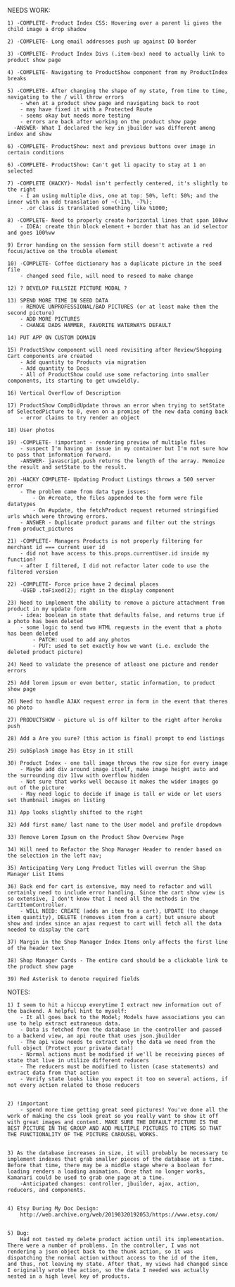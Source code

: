 NEEDS WORK:

    1) -COMPLETE- Product Index CSS: Hovering over a parent li gives the child image a drop shadow

    2) -COMPLETE- Long email addresses push up against DD border

    3) -COMPLETE- Product Index Divs (.item-box) need to actually link to product show page

    4) -COMPLETE- Navigating to ProductShow component from my ProductIndex breaks

    5) -COMPLETE- After changing the shape of my state, from time to time, navigating to the / will throw errors
        - when at a product show page and navigating back to root
        - may have fixed it with a Protected Route
        - seems okay but needs more testing
        - errors are back after working on the product show page
      -ANSWER- What I declared the key in jbuilder was different among index and show

    6) -COMPLETE- ProductShow: next and previous buttons over image in certain conditions

    6) -COMPLETE- ProductShow: Can't get li opacity to stay at 1 on selected

    7) -COMPLETE (HACKY)- Modal isn't perfectly centered, it's slightly to the right
        - I am using multiple divs, one at top: 50%, left: 50%; and the inner with an odd translation of ~(-11%, -7%);
        - .or class is translated something like %1000;

    8) -COMPLETE- Need to properly create horizontal lines that span 100vw
        - IDEA: create thin block element + border that has an id selector and goes 100%vw

    9) Error handing on the session form still doesn't activate a red focus/active on the trouble element

    10) -COMPLETE- Coffee dictionary has a duplicate picture in the seed file
        - changed seed file, will need to reseed to make change

    12) ? DEVELOP FULLSIZE PICTURE MODAL ?

    13) SPEND MORE TIME IN SEED DATA 
        - REMOVE UNPROFESSIONAL/BAD PICTURES (or at least make them the second picture)
        - ADD MORE PICTURES
        - CHANGE DADS HAMMER, FAVORITE WATERWAYS DEFAULT

    14) PUT APP ON CUSTOM DOMAIN

    15) ProductShow component will need revisiting after Review/Shopping Cart components are created
        - Add quantity to Products via migration
        - Add quantity to Docs
        - All of ProductShow could use some refactoring into smaller components, its starting to get unwieldly.

    16) Vertical Overflow of Description

    17) ProductShow CompDidUpdate throws an error when trying to setState of SelectedPicture to 0, even on a promise of the new data coming back
        - error claims to try render an object
    
    18) User photos

    19) -COMPLETE- !important - rendering preview of multiple files
        - suspect I'm having an issue in my container but I'm not sure how to pass that information forward.
        -ANSWER- javascript.push returns the length of the array. Memoize the result and setState to the result.

    20) -HACKY COMPLETE- Updating Product Listings throws a 500 server error
        - The problem came from data type issues:
            - On #create, the files appended to the form were file datatypes
            - On #update, the fetchProduct request returned stringified urls which were throwing errors.
        - ANSWER - Duplicate product params and filter out the strings from product_pictures 

    21) -COMPLETE- Managers Products is not properly filtering for merchant id === current user id
        - did not have access to this.props.currentUser.id inside my function? 
        - after I filtered, I did not refactor later code to use the filtered version

    22) -COMPLETE- Force price have 2 decimal places
        -USED .toFixed(2); right in the display component

    23) Need to implement the ability to remove a picture attachment from product in my update form
        - idea: boolean in state that defaults false, and returns true if a photo has been deleted
        - some logic to send two HTML requests in the event that a photo has been deleted
            - PATCH: used to add any photos
            - PUT: used to set exactly how we want (i.e. exclude the deleted product picture)

    24) Need to validate the presence of atleast one picture and render errors

    25) Add lorem ipsum or even better, static information, to product show page

    26) Need to handle AJAX request error in form in the event that theres no photo

    27) PRODUCTSHOW - picture ul is off kilter to the right after heroku push

    28) Add a Are you sure? (this action is final) prompt to end listings

    29) subSplash image has Etsy in it still

    30) Product Index - one tall image throws the row size for every image
        - Maybe add div around image itself, make image height auto and the surrounding div 11vw with overflow hidden
        - Not sure that works well because it makes the wider images go out of the picture
        - May need logic to decide if image is tall or wide or let users set thumbnail images on listing

    31) App looks slightly shifted to the right

    32) Add first name/ last name to the User model and profile dropdown

    33) Remove Lorem Ipsum on the Product Show Overview Page

    34) Will need to Refactor the Shop Manager Header to render based on the selection in the left nav;

    35) Anticipating Very Long Product Titles will overrun the Shop Manager List Items

    36) Back end for cart is extensive, may need to refactor and will certainly need to include error handling. Since the cart show view is so extensive, I don't know that I need all the methods in the CartItemController. 
        - WILL NEED: CREATE (adds an item to a cart), UPDATE (to change item quantity), DELETE (removes item from a cart) but unsure about show and index since an ajax request to cart will fetch all the data needed to display the cart

    37) Margin in the Shop Manager Index Items only affects the first line of the header text

    38) Shop Manager Cards - The entire card should be a clickable link to the product show page

    39) Red Asterisk to denote required fields




 

NOTES: 

    1) I seem to hit a hiccup everytime I extract new information out of the backend. A helpful hint to myself:
        - It all goes back to the Model; Models have associations you can use to help extract extraneous data.
        - Data is fetched from the database in the controller and passed to a backend view, an api route that uses json.jbuilder
        - The api view needs to extract only the data we need from the full object (Protect your private data!)
        - Normal actions must be modified if we'll be receiving pieces of state that live in utilize different reducers
        - The reducers must be modified to listen (case statements) and extract data from that action
        - Verify state looks like you expect it too on several actions, if not every action related to those reducers


    2) !important
        - spend more time getting great seed pictures! You've done all the work of making the css look great so you really want to show it off with great images and content. MAKE SURE THE DEFAULT PICTURE IS THE BEST PICTURE IN THE GROUP AND ADD MULTIPLE PICTURES TO ITEMS SO THAT THE FUNCTIONALITY OF THE PICTURE CAROUSEL WORKS.


    3) As the database increases in size, it will probably be necessary to implement indexes that grab smaller pieces of the database at a time. Before that time, there may be a middle stage where a boolean for loading renders a loading animation. Once that no longer works, Kamanari could be used to grab one page at a time. 
        -Anticipated changes: controller, jbuilder, ajax, action, reducers, and components.


    4) Etsy During My Doc Design:
        http://web.archive.org/web/20190320192053/https://www.etsy.com/


    5) Bug:
        Had not tested my delete product action until its implementation. There were a number of problems. In the controller, I was not rendering a json object back to the thunk action, so it was dispatching the normal action without access to the id of the item, and thus, not leaving my state. After that, my views had changed since I originally wrote the action, so the data I needed was actually nested in a high level key of products.




